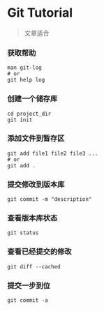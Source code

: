 # Git Tutorial


> 文章适合

### 获取帮助

```shell
man git-log
# or
git help log
```



### 创建一个储存库

```shell
cd project_dir
git init
```



### 添加文件到暂存区

```shell
git add file1 file2 file3 ...
# or
git add .
```



### 提交修改到版本库

```shell
git commit -m "description"
```



### 查看版本库状态

```shell
git status
```



### 查看已经提交的修改

```shell
git diff --cached
```



### 提交一步到位

```shell
git commit -a
```

